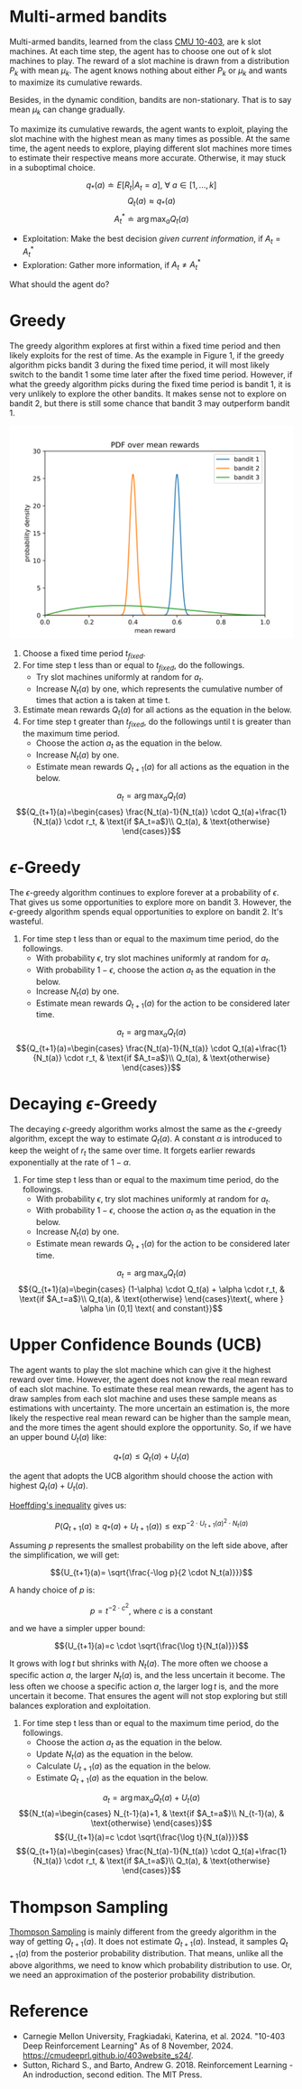 # Multi-armed bandits
Multi-armed bandits, learned from the class [CMU 10-403](https://cmudeeprl.github.io/403website_s24/), are k slot machines. At each time step, 
the agent has to choose one out of k slot machines to play. The reward of a slot machine is drawn from a distribution ${P_k}$ with mean ${\mu_k}$. 
The agent knows nothing about either ${P_k}$ or ${\mu_k}$ and wants to maximize its cumulative rewards.

Besides, in the dynamic condition, bandits are non-stationary. That is to say mean ${\mu_k}$ can change gradually.

To maximize its cumulative rewards, the agent wants to exploit, playing the slot machine with the highest mean as many times as possible. At 
the same time, the agent needs to explore, playing different slot machines more times to estimate their respective means more accurate. 
Otherwise, it may stuck in a suboptimal choice.

$${q_{\ast}(a)\doteq E[R_t|A_t=a],\ \forall\ a\in [1,...,k]}$$
$${Q_t(a)\approx q_{\ast}(a)}$$
$${A_t^*\doteq\arg\max_{a} Q_t(a)}$$

- Exploitation: Make the best decision *given current information*, if ${A_t=A_t^*}$
- Exploration: Gather more information, if ${A_t\neq A_t^*}$

What should the agent do?

# Greedy
The greedy algorithm explores at first within a fixed time period and then likely exploits for the rest of time. As the example in Figure 1, 
if the greedy algorithm picks bandit 3 during the fixed time period, it will most likely switch to the bandit 1 some time later after the 
fixed time period. However, if what the greedy algorithm picks during the fixed time period is bandit 1, it is very unlikely to explore the 
other bandits. It makes sense not to explore on bandit 2, but there is still some chance that bandit 3 may outperform bandit 1.

![Figure 1](beta.svg)

1. Choose a fixed time period ${t_{fixed}}$.
2. For time step t less than or equal to ${t_{fixed}}$, do the followings.
    - Try slot machines uniformly at random for ${a_t}$.
    - Increase ${N_t(a)}$ by one, which represents the cumulative number of times that action a is taken at time t.
3. Estimate mean rewards ${Q_t(a)}$ for all actions as the equation in the below.
4. For time step t greater than ${t_{fixed}}$, do the followings until t is greater than the maximum time period.
    - Choose the action ${a_t}$ as the equation in the below.
    - Increase ${N_t(a)}$ by one.
    - Estimate mean rewards ${Q_{t+1}(a)}$ for all actions as the equation in the below.

$${a_t=\arg\max_{a} Q_{t}(a)}$$
$${Q_{t+1}(a)=\begin{cases}
  \frac{N_t(a)-1}{N_t(a)} \cdot Q_t(a)+\frac{1}{N_t(a)} \cdot r_t, & \text{if $A_t=a$}\\
  Q_t(a), & \text{otherwise}
\end{cases}}$$

# ${\epsilon}$-Greedy
The ${\epsilon}$-greedy algorithm continues to explore forever at a probability of ${\epsilon}$. That gives us some opportunities to explore 
more on bandit 3. However, the ${\epsilon}$-greedy algorithm spends equal opportunities to explore on bandit 2. It's wasteful. 

1. For time step t less than or equal to the maximum time period, do the followings.
    - With probability ${\epsilon}$, try slot machines uniformly at random for ${a_t}$.
    - With probability ${1-\epsilon}$, choose the action ${a_t}$ as the equation in the below.
    - Increase ${N_t(a)}$ by one.
    - Estimate mean rewards ${Q_{t+1}(a)}$ for the action to be considered later time.

$${a_t=\arg\max_{a} Q_t(a)}$$
$${Q_{t+1}(a)=\begin{cases}
  \frac{N_t(a)-1}{N_t(a)} \cdot Q_t(a)+\frac{1}{N_t(a)} \cdot r_t, & \text{if $A_t=a$}\\
  Q_t(a), & \text{otherwise}
\end{cases}}$$

# Decaying ${\epsilon}$-Greedy
The decaying ${\epsilon}$-greedy algorithm works almost the same as the ${\epsilon}$-greedy algorithm, except the way to estimate ${Q_t(a)}$.
A constant ${\alpha}$ is introduced to keep the weight of ${r_t}$ the same over time. It forgets earlier rewards exponentially at the rate of 
${1-\alpha}$.

1. For time step t less than or equal to the maximum time period, do the followings.
    - With probability ${\epsilon}$, try slot machines uniformly at random for ${a_t}$.
    - With probability ${1-\epsilon}$, choose the action ${a_t}$ as the equation in the below.
    - Increase ${N_t(a)}$ by one.
    - Estimate mean rewards ${Q_{t+1}(a)}$ for the action to be considered later time.

$${a_t=\arg\max_{a} Q_t(a)}$$
$${Q_{t+1}(a)=\begin{cases}
  (1-\alpha) \cdot Q_t(a) + \alpha \cdot r_t, & \text{if $A_t=a$}\\
  Q_t(a), & \text{otherwise}
\end{cases}\text{, where } \alpha \in (0,1] \text{ and constant}}$$

# Upper Confidence Bounds (UCB)
The agent wants to play the slot machine which can give it the highest reward over time. However, the agent does not know the real mean 
reward of each slot machine. To estimate these real mean rewards, the agent has to draw samples from each slot machine and uses these sample 
means as estimations with uncertainty. The more uncertain an estimation is, the more likely the respective real mean reward can be higher 
than the sample mean, and the more times the agent should explore the opportunity. So, if we have an upper bound ${U_t(a)}$ like:

$${q_{\ast}(a) \leq Q_t(a)+U_t(a)}$$

the agent that adopts the UCB algorithm should choose the action with highest ${Q_t(a)+U_t(a)}$.

[Hoeffding's inequality](https://en.wikipedia.org/wiki/Hoeffding%27s_inequality) gives us:

$${P(Q_{t+1}(a) \geq q_{\ast}(a)+U_{t+1}(a)) \leq \exp^{-2 \cdot U_{t+1}(a)^2 \cdot N_t(a)}}$$

Assuming ${p}$ represents the smallest probability on the left side above, after the simplification, we will get:

$${U_{t+1}(a)= \sqrt{\frac{-\log p}{2 \cdot N_t(a)}}}$$

A handy choice of ${p}$ is:

$${p=t^{-2 \cdot c^2} \text{, where ${c}$ is a constant}}$$

and we have a simpler upper bound:

$${U_{t+1}(a)=c \cdot \sqrt{\frac{\log t}{N_t(a)}}}$$

It grows with ${\log t}$ but shrinks with ${N_t(a)}$. The more often we choose a specific action ${a}$, the larger ${N_t(a)}$ is, and the 
less uncertain it become. The less often we choose a specific action ${a}$, the larger ${\log t}$ is, and the more uncertain it become. 
That ensures the agent will not stop exploring but still balances exploration and exploitation. 

1. For time step t less than or equal to the maximum time period, do the followings.
    - Choose the action ${a_t}$ as the equation in the below.
    - Update ${N_t(a)}$ as the equation in the below.
    - Calculate ${U_{t+1}(a)}$ as the equation in the below.
    - Estimate ${Q_{t+1}(a)}$ as the equation in the below.

$${a_t=\arg\max_{a} Q_t(a)+U_t(a)}$$
$${N_t(a)=\begin{cases}
  N_{t-1}(a)+1, & \text{if $A_t=a$}\\
  N_{t-1}(a), & \text{otherwise}
\end{cases}}$$
$${U_{t+1}(a)=c \cdot \sqrt{\frac{\log t}{N_t(a)}}}$$
$${Q_{t+1}(a)=\begin{cases}
  \frac{N_t(a)-1}{N_t(a)} \cdot Q_t(a)+\frac{1}{N_t(a)} \cdot r_t, & \text{if $A_t=a$}\\
  Q_t(a), & \text{otherwise}
\end{cases}}$$

# Thompson Sampling
[Thompson Sampling](https://arxiv.org/pdf/1707.02038) is mainly different from the greedy algorithm in the way of getting ${Q_{t+1}(a)}$. 
It does not estimate ${Q_{t+1}(a)}$. Instead, it samples ${Q_{t+1}(a)}$ from the posterior probability distribution. That means, unlike all 
the above algorithms, we need to know which probability distribution to use. Or, we need an approximation of the posterior probability 
distribution.

# Reference
- Carnegie Mellon University, Fragkiadaki, Katerina, et al. 2024. "10-403 Deep Reinforcement Learning" As of 8 November, 2024. 
https://cmudeeprl.github.io/403website_s24/.
- Sutton, Richard S., and Barto, Andrew G. 2018. Reinforcement Learning - An indroduction, second edition. The MIT Press.

